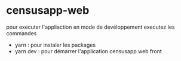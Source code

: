 # censusapp-web
pour executer l'appliaction en mode de devéloppement executez les commandes
  - yarn : pour instaler les packages
  - yarn dev : pour démarrer l'application
censusapp web front